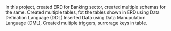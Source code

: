 In this project, created ERD for Banking sector, created multiple schemas for the same.
Created multiple tables, fot the tables shown in ERD using Data Defination Language (DDL)
Inserted Data using Data Manupulation Language (DML), Created multiple triggers, surrorage keys in table.

